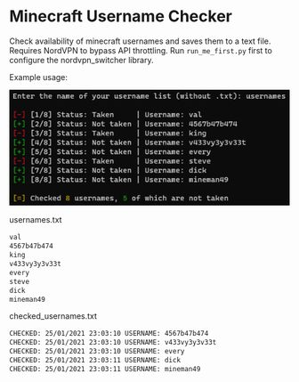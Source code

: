 # Minecraft Username Checker

Check availability of minecraft usernames and saves them to a text file. Requires NordVPN to bypass API throttling. Run `run_me_first.py` first to configure the nordvpn_switcher library.

Example usage:

![Example Image](example.png)

usernames.txt
```
val
4567b47b474
king
v433vy3y3v33t
every
steve
dick
mineman49
```
checked_usernames.txt
```
CHECKED: 25/01/2021 23:03:10 USERNAME: 4567b47b474
CHECKED: 25/01/2021 23:03:10 USERNAME: v433vy3y3v33t
CHECKED: 25/01/2021 23:03:10 USERNAME: every
CHECKED: 25/01/2021 23:03:11 USERNAME: dick
CHECKED: 25/01/2021 23:03:11 USERNAME: mineman49
```
